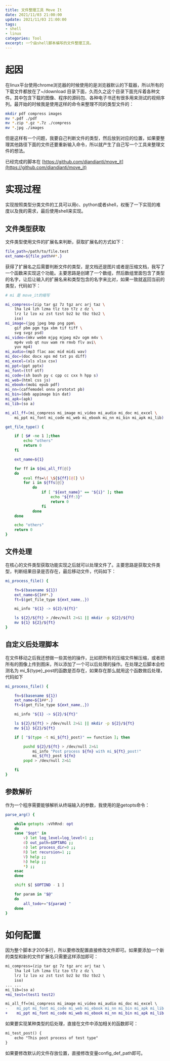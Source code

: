 ```yaml
---
title: 文件整理工具 Move It
date: 2021/11/03 21:00:00
update: 2021/11/03 21:00:00
tags:
- shell
- linux
categories: Tool
excerpt: 一个由shell脚本编写的文件整理工具。
---
```


# 起因

在linux平台使用chrome浏览器的时候使用的是浏览器默认的下载器，所以所有的下载文件都放在了~/download 目录下面，久而久之这个目录下面充斥着各种文件。其中包含下载的图像、程序的源码包、各种电子书还有很多用来测试的视频序列。最开始的时候我是使用这样的命令来整理不同的类型文件的：

```bash
mkdir pdf compress images
mv *.pdf ./pdf
mv *.zip *.gz *.7z ./compress
mv *.jpg ./images
```

但是这样有一个问题，我要自己判断文件的类型，然后放到对应的位置，如果要整理其他路径下面的文件还要重新输入命令，所以就产生了自己写一个工具来整理文件的想法。

已经完成的脚本在 [https://github.com/diandianti/move_it](https://github.com/diandianti/move_it)

# 实现过程

实现按照类型分类文件的工具可以用c、python或者shell，权衡了一下实现的难度以及我的需求，最后使用shell来实现。

## 文件类型获取

文件类型使用文件的扩展名来判断，获取扩展名的方式如下：

```bash
file_path=/path/to/file.test
ext_name=${file_path##*.}
```

获得了扩展名之后需要判断文件的类型，是文档还是图片或者是压缩文档，我写了一个函数来实现这个功能。主要思路是创建了一个数组，然后数组里面包含了类型的名字，让后让输入的扩展名来和类型包含的名字来比对，如果一致就返回当前的类型，代码如下：

```bash
# mi 是 move_it的缩写

mi_compress=(zip tar gz 7z tgz arc arj taz \
    lha lz4 lzh lzma tlz tzo t7z z dz \
    lrz lz lzo xz zst tzst bz2 bz tbz tbz2 \
    iso)
mi_image=(jpg jpeg bmp png ppm\
    gif pbm pgm tga xbm tif tiff \
    svg svgz psd)
mi_video=(mkv webm mjpg mjpeg m2v ogm m4v \
    mp4v vob qt nuv wam rm rmvb flv avi\
    yuv mp4)
mi_audio=(mp3 flac aac mid midi wav)
mi_doc=(doc docx xps md txt ps diff)
mi_excel=(xls xlsx csv)
mi_ppt=(ppt pptx)
mi_font=(ttf otf)
mi_code=(sh bash py c cpp cc cxx h hpp s)
mi_web=(html css js)
mi_ebook=(mobi epub pdf)
mi_nn=(caffemodel onnx prototxt pb)
mi_bin=(deb appimage bin dat)
mi_apk=(apk)
mi_lib=(so a)

mi_all_ff=(mi_compress mi_image mi_video mi_audio mi_doc mi_excel \
    mi_ppt mi_font mi_code mi_web mi_ebook mi_nn mi_bin mi_apk mi_lib)

get_file_type() {

    if [ $# -ne 1 ];then
        echo "others"
        return 0 
    fi

    ext_name=${1}

    for ff in ${mi_all_ff[@]}
    do
        eval ffs=\( \${${ff}[@]} \)
        for i in ${ffs[@]}
            do
                if [ "${ext_name}" == "${i}" ]; then
                    echo "${ff:3}"
                    return 0
                fi
            done
    done

    echo "others"
    return 0 
}
```

## 文件处理

在核心的文件类型获取功能实现之后就可以处理文件了。主要思路是获取文件类型，判断结果目录是否存在，最后移动文件，代码如下：

```bash
mi_process_file() {

    fn=$(basename ${1})
    ext_name=${1##*.}
    ft=$(get_file_type ${ext_name,,})

    mi_info "${1} -> ${2}/${ft}"

    ls ${2}/${ft} > /dev/null 2>&1 || mkdir -p ${2}/${ft}
    mv ${1} ${2}/${ft}
}
```

## 自定义后处理脚本

在文件移动之后我还想做一些其他的操作，比如把所有的压缩文件解压缩，或者把所有的图像上传到图床，所以添加了一个可以后处理的操作。在处理之后脚本会检测名为 mi_${type}_post的函数是否存在，如果存在那么就用这个函数做后处理，代码如下

```bash
mi_process_file() {

    fn=$(basename ${1})
    ext_name=${1##*.}
    ft=$(get_file_type ${ext_name,,})

    mi_info "${1} -> ${2}/${ft}"

    ls ${2}/${ft} > /dev/null 2>&1 || mkdir -p ${2}/${ft}
    mv ${1} ${2}/${ft}

    if [ "$(type -t mi_${ft}_post)" == function ]; then

        pushd ${2}/${ft} > /dev/null 2>&1
            mi_info "Post process ${fn} with mi_${ft}_post!"
            mi_${ft}_post ${fn}
        popd > /dev/null 2>&1

    fi
}
```

## 参数解析

作为一个程序需要能够解析从终端输入的参数，我使用的是getopts命令：

```bash
parse_arg() {

    while getopts :vVhRnd: opt
    do
    case "$opt" in
        v) let log_level=log_level+1 ;;
        d) out_path=$OPTARG ;;
        n) let process_dir=0 ;;
        R) let recursion=1 ;;
        V) help ;;
        h) help ;;
        *) ;;
    esac
    done

    shift $[ $OPTIND - 1 ]

    for param in "$@"
    do
        all_todo+="${param} "
    done
}
```

# 如何配置

因为整个脚本才200多行，所以要修改配置直接修改文件即可。如果要添加一个新的类型和新的文件扩展名只需要这样添加即可：

```diff
mi_compress=(zip tar gz 7z tgz arc arj taz \
    lha lz4 lzh lzma tlz tzo t7z z dz \
    lrz lz lzo xz zst tzst bz2 bz tbz tbz2 \
    iso)
... ...
mi_lib=(so a)
+mi_test=(test1 test2)

mi_all_ff=(mi_compress mi_image mi_video mi_audio mi_doc mi_excel \
-    mi_ppt mi_font mi_code mi_web mi_ebook mi_nn mi_bin mi_apk mi_lib mi)
+    mi_ppt mi_font mi_code mi_web mi_ebook mi_nn mi_bin mi_apk mi_lib mi_test)
```

如果要实现某种类型的后处理，直接在文件中添加相关的函数即可：

```diff
mi_test_post() {
	echo "This post process of test type"
}
```

如果要修改默认的文件存放位置，直接修改变量config_def_path即可。
